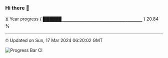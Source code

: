 ### Hi there 👋

⏳ Year progress { ██████▁▁▁▁▁▁▁▁▁▁▁▁▁▁▁▁▁▁▁▁▁▁▁▁ } 20.84 %

---

⏰ Updated on Sun, 17 Mar 2024 06:20:02 GMT

![Progress Bar CI](https://github.com/ZhaoGui/ZhaoGui/workflows/Progress%20Bar%20CI/badge.svg)
